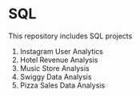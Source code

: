 # SQL

This repository includes SQL projects
1. Instagram User Analytics
2. Hotel Revenue Analysis
3. Music Store Analysis
4. Swiggy Data Analysis
5. Pizza Sales Data Analysis
